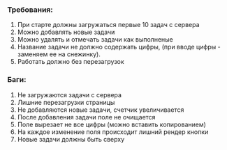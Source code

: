 ### Требования:
1. При старте должны загружаться первые 10 задач с сервера
2. Можно добавлять новые задачи
3. Можно удалять и отмечать задачи как выполненые
4. Название задачи не должно содержать цифры, (при вводе цифры - заменяем ее на снежинку).
5. Работать должно без перезагрузок

### Баги:
1. Не загружаются задачи с сервера
2. Лишние перезагрузки страницы
3. Не добавляются новые задачи, счетчик увеличивается
4. После добавления задачи поле не очищается
5. Поле вырезает не все цифры (можно вставить копированием)
6. На каждое изменение поля происходит лишний рендер кнопки
7. Новые задачи должны быть сверху